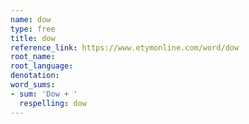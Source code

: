 ```yaml
---
name: dow
type: free
title: dow
reference_link: https://www.etymonline.com/word/dow
root_name: 
root_language: 
denotation: 
word_sums:
- sum: 'Dow + '
  respelling: dow
---
```

